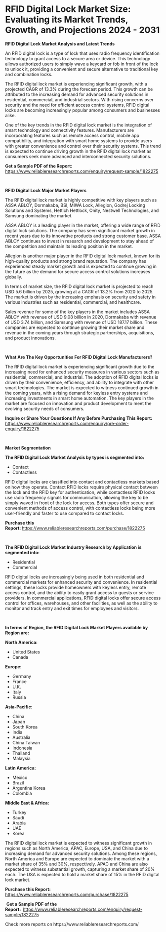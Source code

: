<p><h1>RFID Digital Lock Market Size: Evaluating its Market Trends, Growth, and Projections 2024 - 2031</h1></p><p><strong>RFID Digital Lock Market Analysis and Latest Trends</strong></p>
<p><p>An RFID digital lock is a type of lock that uses radio frequency identification technology to grant access to a secure area or device. This technology allows authorized users to simply wave a keycard or fob in front of the lock to unlock it, providing a convenient and secure alternative to traditional key and combination locks.</p><p>The RFID digital lock market is experiencing significant growth, with a projected CAGR of 13.3% during the forecast period. This growth can be attributed to the increasing demand for advanced security solutions in residential, commercial, and industrial sectors. With rising concerns over security and the need for efficient access control systems, RFID digital locks are becoming increasingly popular among consumers and businesses alike.</p><p>One of the key trends in the RFID digital lock market is the integration of smart technology and connectivity features. Manufacturers are incorporating features such as remote access control, mobile app compatibility, and integration with smart home systems to provide users with greater convenience and control over their security systems. This trend is expected to continue driving growth in the RFID digital lock market as consumers seek more advanced and interconnected security solutions.</p></p>
<p><strong>Get a Sample PDF of the Report:&nbsp;</strong> <a href="https://www.reliableresearchreports.com/enquiry/request-sample/1822275">https://www.reliableresearchreports.com/enquiry/request-sample/1822275</a></p>
<p>&nbsp;</p>
<p><strong>RFID Digital Lock Major Market Players</strong></p>
<p><p>The RFID digital lock market is highly competitive with key players such as ASSA ABLOY, Dormakaba, BSI, MIWA Lock, Allegion, Godrej Locking Solutions and Systems, Hettich Hettlock, Onity, Nestwell Technologies, and Samsung dominating the market. </p><p>ASSA ABLOY is a leading player in the market, offering a wide range of RFID digital lock solutions. The company has seen significant market growth in recent years due to its innovative products and strong customer base. ASSA ABLOY continues to invest in research and development to stay ahead of the competition and maintain its leading position in the market.</p><p>Allegion is another major player in the RFID digital lock market, known for its high-quality products and strong brand reputation. The company has experienced steady market growth and is expected to continue growing in the future as the demand for secure access control solutions increases globally.</p><p>In terms of market size, the RFID digital lock market is projected to reach USD 5.6 billion by 2025, growing at a CAGR of 13.2% from 2020 to 2025. The market is driven by the increasing emphasis on security and safety in various industries such as residential, commercial, and healthcare.</p><p>Sales revenue for some of the key players in the market includes ASSA ABLOY with revenue of USD 9.08 billion in 2020, Dormakaba with revenue of USD 3.74 billion, and Samsung with revenue of USD 187.17 billion. These companies are expected to continue growing their market share and revenue in the coming years through strategic partnerships, acquisitions, and product innovations.</p></p>
<p>&nbsp;</p>
<p><strong>What Are The Key Opportunities For RFID Digital Lock Manufacturers?</strong></p>
<p><p>The RFID digital lock market is experiencing significant growth due to the increasing need for enhanced security measures in various sectors such as residential, commercial, and industrial. The adoption of RFID digital locks is driven by their convenience, efficiency, and ability to integrate with other smart technologies. The market is expected to witness continued growth in the coming years, with a rising demand for keyless entry systems and increasing investments in smart home automation. The key players in the market are focused on innovation and product development to meet the evolving security needs of consumers.</p></p>
<p><strong>Inquire or Share Your Questions If Any Before Purchasing This Report:</strong> <a href="https://www.reliableresearchreports.com/enquiry/pre-order-enquiry/1822275">https://www.reliableresearchreports.com/enquiry/pre-order-enquiry/1822275</a></p>
<p>&nbsp;</p>
<p><strong>Market Segmentation</strong></p>
<p><strong>The RFID Digital Lock Market Analysis by types is segmented into:</strong></p>
<p><ul><li>Contact</li><li>Contactless</li></ul></p>
<p><p>RFID digital locks are classified into contact and contactless markets based on how they operate. Contact RFID locks require physical contact between the lock and the RFID key for authentication, while contactless RFID locks use radio frequency signals for communication, allowing the key to be simply waved in front of the lock for access. Both types offer secure and convenient methods of access control, with contactless locks being more user-friendly and faster to use compared to contact locks.</p></p>
<p><strong>Purchase this Report:&nbsp;</strong><a href="https://www.reliableresearchreports.com/purchase/1822275">https://www.reliableresearchreports.com/purchase/1822275</a></p>
<p>&nbsp;</p>
<p><strong>The RFID Digital Lock Market Industry Research by Application is segmented into:</strong></p>
<p><ul><li>Residential</li><li>Commercial</li></ul></p>
<p><p>RFID digital locks are increasingly being used in both residential and commercial markets for enhanced security and convenience. In residential settings, these locks provide homeowners with keyless entry, remote access control, and the ability to easily grant access to guests or service providers. In commercial applications, RFID digital locks offer secure access control for offices, warehouses, and other facilities, as well as the ability to monitor and track entry and exit times for employees and visitors.</p></p>
<p>&nbsp;</p>
<p><strong>In terms of Region, the RFID Digital Lock Market Players available by Region are:</strong></p>
<p>
    <p> <strong> North America: </strong>
        <ul>
            <li>United States</li>
            <li>Canada</li>
        </ul>
        </p> 
    <p> <strong> Europe: </strong>
        <ul>
            <li>Germany</li>
            <li>France</li>
            <li>U.K.</li>
            <li>Italy</li>
            <li>Russia</li>
        </ul>
        </p> 
    <p> <strong> Asia-Pacific: </strong>
        <ul>
            <li>China</li>
            <li>Japan</li>
            <li>South Korea</li>
            <li>India</li>
            <li>Australia</li>
            <li>China Taiwan</li>
            <li>Indonesia</li>
            <li>Thailand</li>
            <li>Malaysia</li>
        </ul>
        </p> 
    <p> <strong> Latin America: </strong>
        <ul>
            <li>Mexico</li>
            <li>Brazil</li>
            <li>Argentina Korea</li>
            <li>Colombia</li>
        </ul>
        </p> 
    <p> <strong> Middle East & Africa: </strong>
        <ul>
            <li>Turkey</li>
            <li>Saudi</li>
            <li>Arabia</li>
            <li>UAE</li>
            <li>Korea</li>
        </ul>
    </p>
    </p>
<p><p>The RFID digital lock market is expected to witness significant growth in regions such as North America, APAC, Europe, USA, and China due to increasing demand for advanced security solutions. Among these regions, North America and Europe are expected to dominate the market with a market share of 35% and 30%, respectively. APAC and China are also expected to witness substantial growth, capturing a market share of 20% each. The USA is expected to hold a market share of 15% in the RFID digital lock market.</p></p>
<p><strong>Purchase this Report: </strong><a href="https://www.reliableresearchreports.com/purchase/1822275">https://www.reliableresearchreports.com/purchase/1822275</a></p>
<p>&nbsp;<strong>Get a Sample PDF of the Report:&nbsp;&nbsp;</strong><a href="https://www.reliableresearchreports.com/enquiry/request-sample/1822275">https://www.reliableresearchreports.com/enquiry/request-sample/1822275</a></p>
<p><strong></strong></p>
<p>Check more reports on https://www.reliableresearchreports.com/</p>